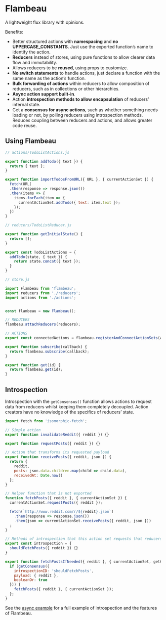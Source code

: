 # Flambeau
A lightweight flux library with opinions.

Benefits:
- Better structured actions with **namespacing** and **no UPPERCASE_CONSTANTS**.
Just use the exported function’s name to identify the action.
- **Reducers** instead of stores, using pure functions to allow clearer data flow and immutability.
- Allows reducers to be **reused**, using props to customize.
- **No switch statements** to handle actions, just declare a function with the same name as the action’s function.
- **Bulk forwarding of actions** within reducers to allow composition of reducers, such as in collections or other hierarchies.
- **Async action support built-in**.
- Action **introspection methods to allow encapsulation** of reducers’ internal state.
- Get a **consensus for async actions**, such as whether something needs loading or not, by polling reducers using introspection methods. Reduces coupling between reducers and actions, and allows greater code reuse.

## Using Flambeau

```javascript
// actions/TodoListActions.js

export function addTodo({ text }) {
  return { text };
}

export function importTodosFromURL({ URL }, { currentActionSet }) {
  fetch(URL)
  .then(response => response.json())
  .then(items => {
    items.forEach(item => {
      currentActionSet.addTodo({ text: item.text });
    });
  })
}
```

```javascript
// reducers/TodoListReducer.js

export function getInitialState() {
  return [];
}

export const TodoListActions = {
  addTodo(state, { text }) {
    return state.concat({ text });
  }
}
```

```javascript
// store.js

import Flambeau from 'flambeau';
import reducers from './reducers';
import actions from './actions';


const flambeau = new Flambeau();

// REDUCERS
flambeau.attachReducers(reducers);

// ACTIONS
export const connectedActions = flambeau.registerAndConnectActionSets(actions);

export function subscribe(callback) {
  return flambeau.subscribe(callback);
}

export function get(id) {
  return flambeau.get(id);
}
```

## Introspection

Introspection with the `getConsensus()` function allows actions to request data from reducers whilst keeping them completely decoupled. Action creators have no knowledge of the specifics of reducers’ state.

```javascript
import fetch from 'isomorphic-fetch';

// Simple action
export function invalidateReddit({ reddit }) {}

export function requestPosts({ reddit }) {}

// Action that transforms its requested payload
export function receivePosts({ reddit, json }) {
  return {
    reddit,
    posts: json.data.children.map(child => child.data),
    receivedAt: Date.now()
  };
}

// Helper function that is not exported
function fetchPosts({ reddit }, { currentActionSet }) {
  currentActionSet.requestPosts({ reddit });

  fetch(`http://www.reddit.com/r/${reddit}.json`)
    .then(response => response.json())
    .then(json => currentActionSet.receivePosts({ reddit, json }))
  ;
}

// Methods of introspection that this action set requests that reducers implement.
export const introspection = {
  shouldFetchPosts({ reddit }) {}
}

export function fetchPostsIfNeeded({ reddit }, { currentActionSet, getConsensus }) {
  if (getConsensus({
    introspectionID: 'shouldFetchPosts',
    payload: { reddit },
    booleanOr: true
  })) {
    fetchPosts({ reddit }, { currentActionSet });
  };
}
```

See the [async example](examples/async) for a full example of introspection and the features of Flambeau.
